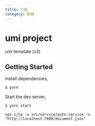 ```yaml
---
title: 介绍
category: 前端
---
```


# umi project
umi template (v3)

## Getting Started

Install dependencies,

```bash
$ yarn
```

Start the dev server,

```bash
$ yarn start
```

```shell
npx sjta -o src/service/auto-service -s "http://localhost:7000/document.json"
```